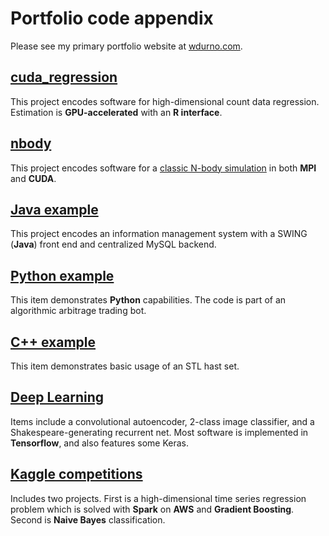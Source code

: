 # Portfolio code appendix 

Please see my primary portfolio website at [wdurno.com](https://wdurno.com).

## [cuda_regression](https://github.com/wdurnoUBC/portfolio/tree/master/cuda_regression) 
This project encodes software for high-dimensional count data regression. Estimation is **GPU-accelerated** with an **R interface**.

## [nbody](https://github.com/wdurnoUBC/portfolio/tree/master/nbody) 
This project encodes software for a [classic N-body simulation](https://en.wikipedia.org/wiki/N-body_simulation) in both **MPI** and **CUDA**. 

## [Java example](https://github.com/wdurnoUBC/portfolio/tree/master/java) 
This project encodes an information management system with a SWING (**Java**) front end and centralized MySQL backend. 

## [Python example](https://github.com/wdurnoUBC/portfolio/tree/master/python) 
This item demonstrates **Python** capabilities. The code is part of an algorithmic arbitrage trading bot. 

## [C++ example](https://github.com/wdurnoUBC/portfolio/tree/master/cpp/fasta_subsetter) 
This item demonstrates basic usage of an STL hast set. 

## [Deep Learning](https://github.com/wdurnoUBC/portfolio/tree/master/deepLearning) 
Items include a convolutional autoencoder, 2-class image classifier, and a Shakespeare-generating recurrent net. Most software is implemented in **Tensorflow**, and also features some Keras.

## [Kaggle competitions](https://github.com/wdurnoUBC/portfolio/blob/master/kaggle) 
Includes two projects. First is a high-dimensional time series regression problem which is solved with **Spark** on **AWS** and **Gradient Boosting**. Second is **Naive Bayes** classification. 


